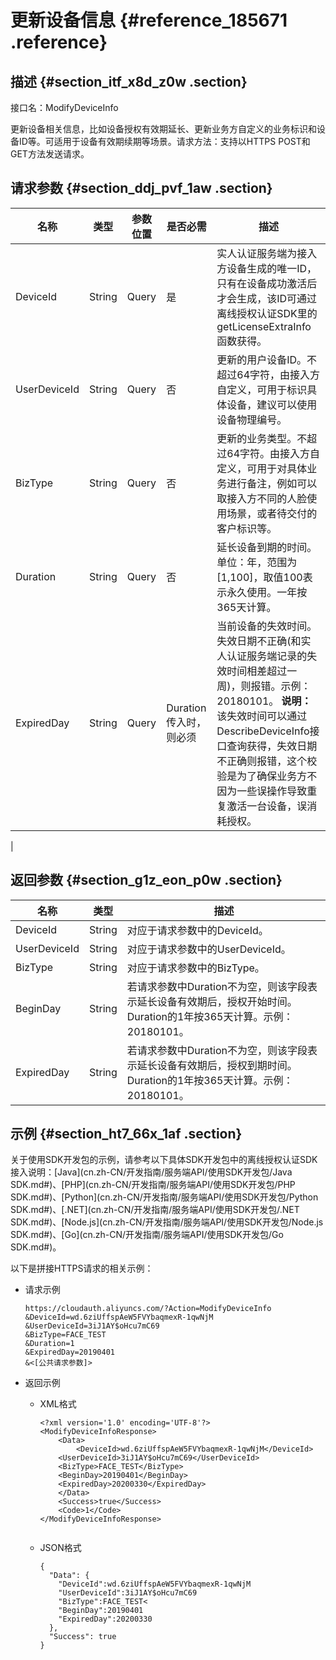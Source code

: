 # 更新设备信息 {#reference_185671 .reference}

## 描述 {#section_itf_x8d_z0w .section}

接口名：ModifyDeviceInfo

更新设备相关信息，比如设备授权有效期延长、更新业务方自定义的业务标识和设备ID等。可适用于设备有效期续期等场景。请求方法：支持以HTTPS POST和GET方法发送请求。

## 请求参数 {#section_ddj_pvf_1aw .section}

|名称|类型|参数位置|是否必需|描述|
|--|--|----|----|--|
|DeviceId|String|Query|是|实人认证服务端为接入方设备生成的唯一ID，只有在设备成功激活后才会生成，该ID可通过离线授权认证SDK里的getLicenseExtraInfo函数获得。|
|UserDeviceId|String|Query|否|更新的用户设备ID。不超过64字符，由接入方自定义，可用于标识具体设备，建议可以使用设备物理编号。|
|BizType|String|Query|否|更新的业务类型。不超过64字符。由接入方自定义，可用于对具体业务进行备注，例如可以取接入方不同的人脸使用场景，或者待交付的客户标识等。|
|Duration|String|Query|否|延长设备到期的时间。单位：年，范围为\[1,100\]，取值100表示永久使用。一年按365天计算。|
|ExpiredDay|String|Query|Duration传入时，则必须|当前设备的失效时间。失效日期不正确\(和实人认证服务端记录的失效时间相差超过一周\)，则报错。示例：20180101。 **说明：** 该失效时间可以通过DescribeDeviceInfo接口查询获得，失效日期不正确则报错，这个校验是为了确保业务方不因为一些误操作导致重复激活一台设备，误消耗授权。

 |

## 返回参数 {#section_g1z_eon_p0w .section}

|名称|类型|描述|
|--|--|--|
|DeviceId|String|对应于请求参数中的DeviceId。|
|UserDeviceId|String|对应于请求参数中的UserDeviceId。|
|BizType|String|对应于请求参数中的BizType。|
|BeginDay|String|若请求参数中Duration不为空，则该字段表示延长设备有效期后，授权开始时间。Duration的1年按365天计算。示例：20180101。|
|ExpiredDay|String|若请求参数中Duration不为空，则该字段表示延长设备有效期后，授权到期时间。Duration的1年按365天计算。示例：20180101。|

## 示例 {#section_ht7_66x_1af .section}

关于使用SDK开发包的示例，请参考以下具体SDK开发包中的离线授权认证SDK接入说明：[Java](cn.zh-CN/开发指南/服务端API/使用SDK开发包/Java SDK.md#)、[PHP](cn.zh-CN/开发指南/服务端API/使用SDK开发包/PHP SDK.md#)、[Python](cn.zh-CN/开发指南/服务端API/使用SDK开发包/Python SDK.md#)、[.NET](cn.zh-CN/开发指南/服务端API/使用SDK开发包/.NET SDK.md#)、[Node.js](cn.zh-CN/开发指南/服务端API/使用SDK开发包/Node.js SDK.md#)、[Go](cn.zh-CN/开发指南/服务端API/使用SDK开发包/Go SDK.md#)。

以下是拼接HTTPS请求的相关示例：

-   请求示例

    ``` {#codeblock_a51_zgo_bi9}
    https://cloudauth.aliyuncs.com/?Action=ModifyDeviceInfo
    &DeviceId=wd.6ziUffspAeW5FVYbaqmexR-1qwNjM
    &UserDeviceId=3iJ1AY$oHcu7mC69
    &BizType=FACE_TEST
    &Duration=1
    &ExpiredDay=20190401
    &<[公共请求参数]>					
    ```

-   返回示例
    -   XML格式

        ``` {#codeblock_3yo_3p4_9c4}
        <?xml version='1.0' encoding='UTF-8'?>
        <ModifyDeviceInfoResponse>
            <Data>
                <DeviceId>wd.6ziUffspAeW5FVYbaqmexR-1qwNjM</DeviceId>
        	<UserDeviceId>3iJ1AY$oHcu7mC69</UserDeviceId>
        	<BizType>FACE_TEST</BizType>
        	<BeginDay>20190401</BeginDay>
        	<ExpiredDay>20200330</ExpiredDay>
            </Data>
            <Success>true</Success>
            <Code>1</Code>
        </ModifyDeviceInfoResponse>
        								
        ```

    -   JSON格式

        ``` {#codeblock_0i2_hw9_sg2}
        {
          "Data": {
        	"DeviceId":wd.6ziUffspAeW5FVYbaqmexR-1qwNjM
        	"UserDeviceId":3iJ1AY$oHcu7mC69
        	"BizType":FACE_TEST<
        	"BeginDay":20190401
        	"ExpiredDay":20200330
          },
          "Success": true
        }
        								
        ```


